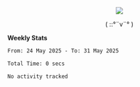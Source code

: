 <p align="center">
<img src= "https://github.com/web-Nuo/web-Nuo/blob/master/assets/88x31button2_magnified.gif?raw=true"/>
</p>
<p align="center">( ::°¨v¨° )</p>

**Weekly Stats**

<!--START_SECTION:waka-->

```txt
From: 24 May 2025 - To: 31 May 2025

Total Time: 0 secs

No activity tracked
```

<!--END_SECTION:waka-->
